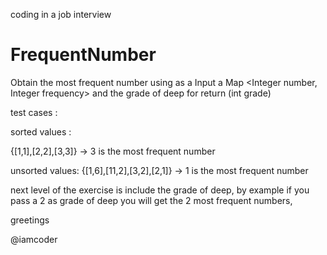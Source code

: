 coding in a job interview

FrequentNumber
==============

Obtain the most frequent number using as a Input a Map <Integer  number, Integer frequency> and the grade of deep for return (int grade) 


test cases :

sorted values :

{[1,1],[2,2],[3,3]} -> 3 is the most frequent number

unsorted values:
{[1,6],[11,2],[3,2],[2,1]} -> 1 is the most frequent number

next level of the exercise is include the grade of deep, by example if you pass a 2 as grade of deep you will get the 2 most frequent numbers, 


greetings 

@iamcoder
